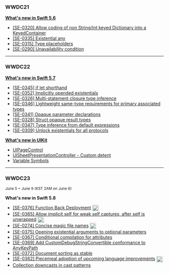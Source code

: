 ### **WWDC21**

[**What's new in Swift 5.6**](https://developer.apple.com/videos/play/wwdc2021/10192/)
- [[SE-0320] Allow coding of non String/Int keyed Dictionary into a KeyedContainer](./WWDC21/codingkeyrepresentable.md)
- [[SE-0335] Existential any](./WWDC21/existential-any.md)
- [[SE-0315] Type placeholders](./WWDC21/type-placeholders.md)
- [[SE-0290] Unavailability condition](./WWDC21/unavailability-condition.md)
---
### **WWDC22**

[**What's new in Swift 5.7**](https://developer.apple.com/videos/play/wwdc2022/110354/)
- [[SE-0345] if let shorthand](./WWDC22/if-let-shorthand.md)
- [[SE-0352] Implicitly opended existentials](./WWDC22/implicitly-opened-existentials.md)
- [[SE-0326] Multi-statement closure type inference](./WWDC22/multi-statement-closure-type-inference.md)
- [[SE-0346] Lightweight same-type requirements for primary associated types](./WWDC22/lightweight-same-type-requirements-for-primary-associated-types.md)
- [[SE-0341] Opaque parameter declarations](./WWDC22/opaque-parameter-declarations.md)
- [[SE-0328] Struct opaque result types](./WWDC22/struct-opaque-result-types.md)
- [[SE-0347] Type inference from default expressions](./WWDC22/type-inference-from-default-expressions.md)
- [[SE-0309] Unlock existentials for all protocols](./WWDC22/unlock-existentials-for-all-protocols.md)

[**What's new in UIKit**](https://developer.apple.com/videos/play/wwdc2022/10068/)
- [UIPageControl](./WWDC22/uipagecontrol.md)
- [UISheetPresentationController - Custom detent](./WWDC22/uisheetpresentationcontroller-custom-detent.md)
- [Variable Symbols](./WWDC22/variable-symbols.md)

---
### **WWDC23**
<sub>June 5 ~ June 9 (KST 2AM on June 6)</sub>

**What's new in Swift 5.8**
- [[SE-0376] Function Back Deployment](https://jaeyoungan.medium.com/swift-5-8-backdeployed-692658fbfaa5) <img src="https://user-images.githubusercontent.com/61190690/167519208-27bbbfbe-700f-49d3-a517-579cca72817b.png" width="20" align="center">
- [[SE-0365] Allow implicit self for weak self captures, after self is unwrapped](https://jaeyoungan.medium.com/swift-5-8-implicit-self-5e0ebe7f175b) <img src="https://user-images.githubusercontent.com/61190690/167519208-27bbbfbe-700f-49d3-a517-579cca72817b.png" width="20" align="center">
- [[SE-0274] Concise magic file names](https://jaeyoungan.medium.com/swift-5-8-file-cb1f5e7fdf5b) <img src="https://user-images.githubusercontent.com/61190690/167519208-27bbbfbe-700f-49d3-a517-579cca72817b.png" width="20" align="center">
- [[SE-0375] Opening existential arguments to optional parameters](./WWDC23/opening-existential-arguments-to-optional-parameters.md)
- [[SE-0367] Conditional compilation for attributes](./WWDC23/conditional-compilation-for-attributes.md)
- [[SE-0369] Add CustomDebugStringConvertible conformance to AnyKeyPath](./WWDC23/add-customdebugstringconvertible-conformance-to-anykeypath.md)
- [[SE-0372] Document sorting as stable](./WWDC23/document-sorting-as-stable.md)
- [[SE-0362] Piecemeal adoption of upcoming language improvements](https://jaeyoungan.medium.com/swift-5-8-hasfeature-396d86105601) <img src="https://user-images.githubusercontent.com/61190690/167519208-27bbbfbe-700f-49d3-a517-579cca72817b.png" width="20" align="center">
- [Collection downcasts in cast patterns](./WWDC23/collection-downcasts-in-cast-patterns.md)